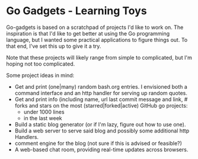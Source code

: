 # Go Gadgets - Learning Toys
Go-gadgets is based on a scratchpad of projects I'd like to work on. The
inspiration is that I'd like to get better at using the Go programming language,
but I wanted some practical applications to figure things out. To that end, I've
set this up to give it a try.

Note that these projects will likely range from simple to complicated, but I'm
hoping not too complicated.

Some project ideas in mind:

* Get and print (one|many) random bash.org entries. I envisioned both a
  command interface and an http handler for serving up random quotes.
* Get and print info (including name, url last commit message and link, \# forks
  and stars on the most (starred|forked|active) GitHub go projects:
    - under 1000 lines
    - in the last week
* Build a static blog generator (or if I'm lazy, figure out how to use one).
* Build a web server to serve said blog and possibly some additional http
  Handlers.
* comment engine for the blog (not sure if this is advised or feasible?)
* A web-based chat room, providing real-time updates across browsers.
